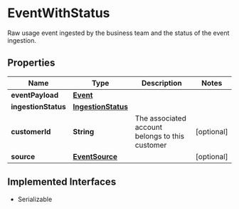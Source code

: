 

# EventWithStatus

Raw usage event ingested by the business team and the status of the event ingestion.

## Properties

| Name | Type | Description | Notes |
|------------ | ------------- | ------------- | -------------|
|**eventPayload** | [**Event**](Event.md) |  |  |
|**ingestionStatus** | [**IngestionStatus**](IngestionStatus.md) |  |  |
|**customerId** | **String** | The associated account belongs to this customer |  [optional] |
|**source** | [**EventSource**](EventSource.md) |  |  [optional] |


## Implemented Interfaces

* Serializable


